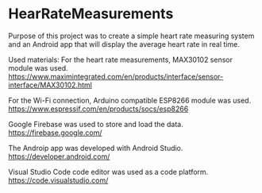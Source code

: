 # HearRateMeasurements

Purpose of this project was to create a simple heart rate measuring system and an Android app that will display the average heart rate in real time.

Used materials:
For the heart rate measurements, MAX30102 sensor module was used. 
https://www.maximintegrated.com/en/products/interface/sensor-interface/MAX30102.html

For the Wi-Fi connection, Arduino compatible ESP8266 module was used.
https://www.espressif.com/en/products/socs/esp8266

Google Firebase was used to store and load the data. 
https://firebase.google.com/

The Androip app was developed with Android Studio. 
https://developer.android.com/

Visual Studio Code code editor was used as a code platform. 
https://code.visualstudio.com/


